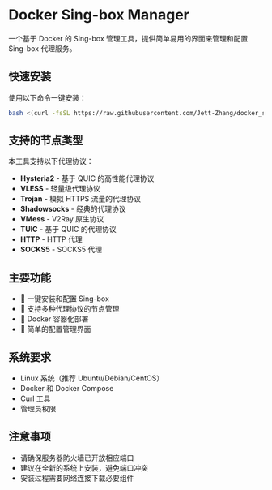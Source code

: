 # Docker Sing-box Manager

一个基于 Docker 的 Sing-box 管理工具，提供简单易用的界面来管理和配置 Sing-box 代理服务。

## 快速安装

使用以下命令一键安装：

```bash
bash <(curl -fsSL https://raw.githubusercontent.com/Jett-Zhang/docker_singbox_manager/main/quickstart.sh)
```

## 支持的节点类型

本工具支持以下代理协议：

- **Hysteria2** - 基于 QUIC 的高性能代理协议
- **VLESS** - 轻量级代理协议
- **Trojan** - 模拟 HTTPS 流量的代理协议
- **Shadowsocks** - 经典的代理协议
- **VMess** - V2Ray 原生协议
- **TUIC** - 基于 QUIC 的代理协议
- **HTTP** - HTTP 代理
- **SOCKS5** - SOCKS5 代理

## 主要功能

- 🚀 一键安装和配置 Sing-box
- 📝 支持多种代理协议的节点管理
- 🐳 Docker 容器化部署
- 🔧 简单的配置管理界面


## 系统要求

- Linux 系统（推荐 Ubuntu/Debian/CentOS）
- Docker 和 Docker Compose
- Curl 工具
- 管理员权限

## 注意事项

- 请确保服务器防火墙已开放相应端口
- 建议在全新的系统上安装，避免端口冲突
- 安装过程需要网络连接下载必要组件

